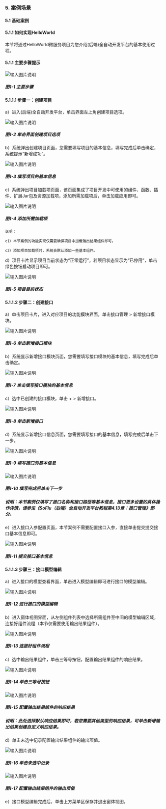 ### 5. 案例场景

#### 5.1 基础案例

#### 5.1.1 如何实现HelloWorld

本节将通过HelloWorld微服务项目为您介绍(后端)全自动开发平台的基本使用过程。

#### 5.1.1 主要步骤提示

![输入图片说明](../../../../images/SoFlu%EF%BC%88%E5%90%8E%E7%AB%AF%EF%BC%89%E5%BC%80%E5%8F%91%E5%B9%B3%E5%8F%B0/1.%20%E6%9C%80%E6%96%B0%E7%89%88%E6%9C%AC%20-%20%E6%9B%B4%E6%96%B0%E6%97%A5%E6%9C%9F%20-%202022.10.08/5.%20%E6%A1%88%E4%BE%8B%E5%9C%BA%E6%99%AF/1.%20%E5%9F%BA%E7%A1%80%E6%A1%88%E4%BE%8B/image.png)

##### 图1-1 主要步骤

#### 5.1.1.1 步骤一：创建项目

a）进入(后端)全自动开发平台，单击界面左上角创建项目选项。

![输入图片说明](../../../../images/SoFlu%EF%BC%88%E5%90%8E%E7%AB%AF%EF%BC%89%E5%BC%80%E5%8F%91%E5%B9%B3%E5%8F%B0/1.%20%E6%9C%80%E6%96%B0%E7%89%88%E6%9C%AC%20-%20%E6%9B%B4%E6%96%B0%E6%97%A5%E6%9C%9F%20-%202022.10.08/5.%20%E6%A1%88%E4%BE%8B%E5%9C%BA%E6%99%AF/1.%20%E5%9F%BA%E7%A1%80%E6%A1%88%E4%BE%8B/1-2.png)

##### 图1-2 单击界面创建项目选项

b）系统弹出创建项目页面，您需要填写项目的基本信息，填写完成后单击确定，系统提示“新增成功”。

![输入图片说明](../../../../images/SoFlu%EF%BC%88%E5%90%8E%E7%AB%AF%EF%BC%89%E5%BC%80%E5%8F%91%E5%B9%B3%E5%8F%B0/1.%20%E6%9C%80%E6%96%B0%E7%89%88%E6%9C%AC%20-%20%E6%9B%B4%E6%96%B0%E6%97%A5%E6%9C%9F%20-%202022.10.08/5.%20%E6%A1%88%E4%BE%8B%E5%9C%BA%E6%99%AF/1.%20%E5%9F%BA%E7%A1%80%E6%A1%88%E4%BE%8B/1-3.png)

##### 图1-3 填写项目的基本信息

c）系统弹出项目加载项页面，该页面集成了项目开发中可使用的组件、函数、插件、扩展Jar包及资源加载项，添加所需加载项后，单击加载应用即可。

![输入图片说明](../../../../images/SoFlu%EF%BC%88%E5%90%8E%E7%AB%AF%EF%BC%89%E5%BC%80%E5%8F%91%E5%B9%B3%E5%8F%B0/1.%20%E6%9C%80%E6%96%B0%E7%89%88%E6%9C%AC%20-%20%E6%9B%B4%E6%96%B0%E6%97%A5%E6%9C%9F%20-%202022.10.08/5.%20%E6%A1%88%E4%BE%8B%E5%9C%BA%E6%99%AF/1.%20%E5%9F%BA%E7%A1%80%E6%A1%88%E4%BE%8B/1-4.png)

##### 图1-4 添加所需加载项

```
说明：

c1）本节案例的功能实现仅需要确保项目中加载输出结果组件即可。

c2）添加项目加载项时，系统会默认添加一些基本组件。
```

d）项目卡片显示项目当前状态为“正常运行”，若项目状态显示为“已停用”，单击绿色按钮启动项目即可。

![输入图片说明](../../../../images/SoFlu%EF%BC%88%E5%90%8E%E7%AB%AF%EF%BC%89%E5%BC%80%E5%8F%91%E5%B9%B3%E5%8F%B0/1.%20%E6%9C%80%E6%96%B0%E7%89%88%E6%9C%AC%20-%20%E6%9B%B4%E6%96%B0%E6%97%A5%E6%9C%9F%20-%202022.10.08/5.%20%E6%A1%88%E4%BE%8B%E5%9C%BA%E6%99%AF/1.%20%E5%9F%BA%E7%A1%80%E6%A1%88%E4%BE%8B/1-5.png)

##### 图1-5 项目目前状态

#### 5.1.1.2 步骤二：创建接口

a）单击项目卡片，进入对应项目的功能模块界面，单击接口管理 > 新增接口模块。

![输入图片说明](../../../../images/SoFlu%EF%BC%88%E5%90%8E%E7%AB%AF%EF%BC%89%E5%BC%80%E5%8F%91%E5%B9%B3%E5%8F%B0/1.%20%E6%9C%80%E6%96%B0%E7%89%88%E6%9C%AC%20-%20%E6%9B%B4%E6%96%B0%E6%97%A5%E6%9C%9F%20-%202022.10.08/5.%20%E6%A1%88%E4%BE%8B%E5%9C%BA%E6%99%AF/1.%20%E5%9F%BA%E7%A1%80%E6%A1%88%E4%BE%8B/1-6.png)

##### 图1-6 单击新增接口模块

b）系统显示新增接口模块页面，您需要填写接口模块的基本信息，填写完成后单击确定。

![输入图片说明](../../../../images/SoFlu%EF%BC%88%E5%90%8E%E7%AB%AF%EF%BC%89%E5%BC%80%E5%8F%91%E5%B9%B3%E5%8F%B0/1.%20%E6%9C%80%E6%96%B0%E7%89%88%E6%9C%AC%20-%20%E6%9B%B4%E6%96%B0%E6%97%A5%E6%9C%9F%20-%202022.10.08/5.%20%E6%A1%88%E4%BE%8B%E5%9C%BA%E6%99%AF/1.%20%E5%9F%BA%E7%A1%80%E6%A1%88%E4%BE%8B/1-7.png)

##### 图1-7 单击填写接口模块的基本信息

c）选中已创建的接口模块，单击 + > 新增接口。

![输入图片说明](../../../../images/SoFlu%EF%BC%88%E5%90%8E%E7%AB%AF%EF%BC%89%E5%BC%80%E5%8F%91%E5%B9%B3%E5%8F%B0/1.%20%E6%9C%80%E6%96%B0%E7%89%88%E6%9C%AC%20-%20%E6%9B%B4%E6%96%B0%E6%97%A5%E6%9C%9F%20-%202022.10.08/5.%20%E6%A1%88%E4%BE%8B%E5%9C%BA%E6%99%AF/1.%20%E5%9F%BA%E7%A1%80%E6%A1%88%E4%BE%8B/1-8.png)

##### 图1-8 单击新增接口

d）系统显示新增接口信息页面，您需要填写接口的基本信息，填写完成后单击下一步。

![输入图片说明](../../../../images/SoFlu%EF%BC%88%E5%90%8E%E7%AB%AF%EF%BC%89%E5%BC%80%E5%8F%91%E5%B9%B3%E5%8F%B0/1.%20%E6%9C%80%E6%96%B0%E7%89%88%E6%9C%AC%20-%20%E6%9B%B4%E6%96%B0%E6%97%A5%E6%9C%9F%20-%202022.10.08/5.%20%E6%A1%88%E4%BE%8B%E5%9C%BA%E6%99%AF/1.%20%E5%9F%BA%E7%A1%80%E6%A1%88%E4%BE%8B/1-9.png)

##### 图1-9 填写接口的基本信息

![输入图片说明](../../../../images/SoFlu%EF%BC%88%E5%90%8E%E7%AB%AF%EF%BC%89%E5%BC%80%E5%8F%91%E5%B9%B3%E5%8F%B0/1.%20%E6%9C%80%E6%96%B0%E7%89%88%E6%9C%AC%20-%20%E6%9B%B4%E6%96%B0%E6%97%A5%E6%9C%9F%20-%202022.10.08/5.%20%E6%A1%88%E4%BE%8B%E5%9C%BA%E6%99%AF/1.%20%E5%9F%BA%E7%A1%80%E6%A1%88%E4%BE%8B/1-10.png)

##### 图1-10 填写完成后单击下一步

##### 说明：本节案例仅填写了接口名称和接口路径等基本信息，接口更多设置的具体操作详情，请参见《SoFlu（后端）全自动开发平台教程第4.13章：接口管理》部分。

e）进入接口入参配置页面，本节案例不需要配置接口入参，直接单击提交提交接口基本信息即可。

![输入图片说明](../../../../images/SoFlu%EF%BC%88%E5%90%8E%E7%AB%AF%EF%BC%89%E5%BC%80%E5%8F%91%E5%B9%B3%E5%8F%B0/1.%20%E6%9C%80%E6%96%B0%E7%89%88%E6%9C%AC%20-%20%E6%9B%B4%E6%96%B0%E6%97%A5%E6%9C%9F%20-%202022.10.08/5.%20%E6%A1%88%E4%BE%8B%E5%9C%BA%E6%99%AF/1.%20%E5%9F%BA%E7%A1%80%E6%A1%88%E4%BE%8B/1-11.png)

##### 图1-11 提交接口基本信息

#### 5.1.1.3 步骤三：接口模型编辑

a）进入接口的模型查看界面，单击进入模型编辑即可进行接口的模型编辑。

![输入图片说明](../../../../images/SoFlu%EF%BC%88%E5%90%8E%E7%AB%AF%EF%BC%89%E5%BC%80%E5%8F%91%E5%B9%B3%E5%8F%B0/1.%20%E6%9C%80%E6%96%B0%E7%89%88%E6%9C%AC%20-%20%E6%9B%B4%E6%96%B0%E6%97%A5%E6%9C%9F%20-%202022.10.08/5.%20%E6%A1%88%E4%BE%8B%E5%9C%BA%E6%99%AF/1.%20%E5%9F%BA%E7%A1%80%E6%A1%88%E4%BE%8B/1-12.png)

##### 图1-12 进行接口的模型编辑

b）进入窗体视图界面，从左侧组件列表中选择所需组件至中间的模型编辑区域，连接好组件流程（本节仅需要使用输出结果组件）。

![输入图片说明](../../../../images/SoFlu%EF%BC%88%E5%90%8E%E7%AB%AF%EF%BC%89%E5%BC%80%E5%8F%91%E5%B9%B3%E5%8F%B0/1.%20%E6%9C%80%E6%96%B0%E7%89%88%E6%9C%AC%20-%20%E6%9B%B4%E6%96%B0%E6%97%A5%E6%9C%9F%20-%202022.10.08/5.%20%E6%A1%88%E4%BE%8B%E5%9C%BA%E6%99%AF/1.%20%E5%9F%BA%E7%A1%80%E6%A1%88%E4%BE%8B/1-13.png)

##### 图1-13 连接好组件流程

c）选中输出结果组件，单击三等号按钮，配置输出结果组件的响应结果。

![输入图片说明](../../../../images/SoFlu%EF%BC%88%E5%90%8E%E7%AB%AF%EF%BC%89%E5%BC%80%E5%8F%91%E5%B9%B3%E5%8F%B0/1.%20%E6%9C%80%E6%96%B0%E7%89%88%E6%9C%AC%20-%20%E6%9B%B4%E6%96%B0%E6%97%A5%E6%9C%9F%20-%202022.10.08/5.%20%E6%A1%88%E4%BE%8B%E5%9C%BA%E6%99%AF/1.%20%E5%9F%BA%E7%A1%80%E6%A1%88%E4%BE%8B/1-14.png)

##### 图1-14 单击三等号按钮

![输入图片说明](../../../../images/SoFlu%EF%BC%88%E5%90%8E%E7%AB%AF%EF%BC%89%E5%BC%80%E5%8F%91%E5%B9%B3%E5%8F%B0/1.%20%E6%9C%80%E6%96%B0%E7%89%88%E6%9C%AC%20-%20%E6%9B%B4%E6%96%B0%E6%97%A5%E6%9C%9F%20-%202022.10.08/5.%20%E6%A1%88%E4%BE%8B%E5%9C%BA%E6%99%AF/1.%20%E5%9F%BA%E7%A1%80%E6%A1%88%E4%BE%8B/1-15.png)

##### 图1-15 配置输出结果组件的响应结果

##### 说明：此处选择默认响应结果即可，若您需要其他类型的响应结果，可单击新增输出结果创建自定义响应结果。

d）单击未选中记录配置输出结果组件的输出项值。

![输入图片说明](../../../../images/SoFlu%EF%BC%88%E5%90%8E%E7%AB%AF%EF%BC%89%E5%BC%80%E5%8F%91%E5%B9%B3%E5%8F%B0/1.%20%E6%9C%80%E6%96%B0%E7%89%88%E6%9C%AC%20-%20%E6%9B%B4%E6%96%B0%E6%97%A5%E6%9C%9F%20-%202022.10.08/5.%20%E6%A1%88%E4%BE%8B%E5%9C%BA%E6%99%AF/1.%20%E5%9F%BA%E7%A1%80%E6%A1%88%E4%BE%8B/1-16.png)

##### 图1-16 单击未选中记录

![输入图片说明](../../../../images/SoFlu%EF%BC%88%E5%90%8E%E7%AB%AF%EF%BC%89%E5%BC%80%E5%8F%91%E5%B9%B3%E5%8F%B0/1.%20%E6%9C%80%E6%96%B0%E7%89%88%E6%9C%AC%20-%20%E6%9B%B4%E6%96%B0%E6%97%A5%E6%9C%9F%20-%202022.10.08/5.%20%E6%A1%88%E4%BE%8B%E5%9C%BA%E6%99%AF/1.%20%E5%9F%BA%E7%A1%80%E6%A1%88%E4%BE%8B/1-17.png)

##### 图1-17 配置输出结果组件的输出项值

e）接口模型编辑完成后，单击上方菜单区保存并退出窗体视图。
